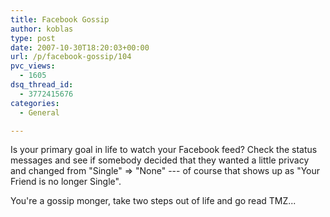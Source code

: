 ```yaml
---
title: Facebook Gossip
author: koblas
type: post
date: 2007-10-30T18:20:03+00:00
url: /p/facebook-gossip/104
pvc_views:
  - 1605
dsq_thread_id:
  - 3772415676
categories:
  - General

---
```

Is your primary goal in life to watch your Facebook feed? Check the status messages and see if somebody decided that they wanted a little privacy and changed from "Single" => "None" --- of course that shows up as "Your Friend is no longer Single". 

You're a gossip monger, take two steps out of life and go read TMZ...
